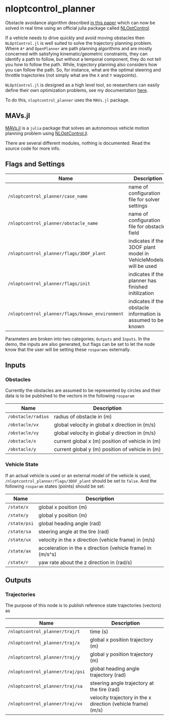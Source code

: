 # nloptcontrol_planner

Obstacle avoidance algorithm described [in this paper](https://scholar.google.com/citations?user=aJBQ8dwAAAAJ&hl=en) which can now be solved in real time using an official julia package called [NLOptControl](https://github.com/JuliaMPC/NLOptControl.jl).

If a vehicle needs to drive quickly and avoid moving obstacles then `NLOptControl.jl` is well suited to solve the trajectory planning problem. Where `A*` and `OpenPlanner` are path planning algorithms and are mostly concerned with satisfying kinematic/geometric constraints, they can identify a path to follow, but without a temporal component, they do not tell you how to follow the path. While, trajectory planning also considers how you can follow the path. So, for instance, what are the optimal steering and throttle trajectories (not simply what are the `X` and `Y` waypoints).

`NLOptControl.jl` is designed as a high level tool, so researchers can easily define their own optimization problems, see my documentation [here](https://juliampc.github.io/MPCDocs.jl/latest/index.html).

To do this, `nloptcontrol_planner` uses the `MAVs.jl` package.

## MAVs.jl
[MAVs.jl](https://github.com/JuliaMPC/MAVs.jl) is a `julia` package that solves an autonomous vehicle motion planning problem using [NLOptControl.jl](https://github.com/JuliaMPC/NLOptControl.jl).

There are several different modules, nothing is documented. Read the source code for more info.

## Flags and Settings
Name | Description
--- | ---
`/nloptcontrol_planner/case_name` | name of configuration file for solver settings
`/nloptcontrol_planner/obstacle_name` | name of configuration file for obstacle field
`/nloptcontrol_planner/flags/3DOF_plant` | indicates if the 3DOF plant model in VehicleModels.jl will be used
`/nloptcontrol_planner/flags/init` | indicates if the planner has finished initilization
`/nloptcontrol_planner/flags/known_environment` | indicates if the obstacle information is assumed to be known

Parameters are broken into two categories; `Outputs` and `Inputs`. In the demo, the inputs are also generated, but flags can be set to let the node know that the user will be setting these `rosparams` externally.

## Inputs

### Obstacles

Currently the obstacles are assumed to be represented by circles and their data is to be published to the vectors in the following `rosparam`

Name | Description
--- | ---
`/obstacle/radius` | radius of obstacle in (m)
`/obstacle/vx` | global velocity in global x direction in (m/s)
`/obstacle/vy`| global velocity in global y direction in (m/s)
`/obstacle/x`| current global x (m) position of vehicle in (m)
`/obstacle/y`| current global y (m) position of vehicle in (m)

### Vehicle State
If an actual vehicle is used or an external model of the vehicle is used, `/nloptcontrol_planner/flags/3DOF_plant` should be set to `false`. And the following `rosparam` states (points) should be set:

Name | Description
--- | ---
`/state/x`| global x position (m)
`/state/y`| global y position (m)
`/state/psi`| global heading angle (rad)
`/state/sa`| steering angle at the tire (rad)
`/state/ux`| velocity in the x direction (vehicle frame) in (m/s)
`/state/ax`| acceleration in the x direction (vehicle frame) in (m/s^s)
`/state/r`| yaw rate about the z direction in (rad/s)

## Outputs

### Trajectories
The purpose of this node is to publish reference state trajectories (vectors) as

Name | Description
--- | ---
`/nloptcontrol_planner/traj/t`| time (s)
`/nloptcontrol_planner/traj/x`| global x position trajectory (m)
`/nloptcontrol_planner/traj/y`| global y position trajectory (m)
`/nloptcontrol_planner/traj/psi`| global heading angle trajectory (rad)
`/nloptcontrol_planner/traj/sa`| steering angle trajectory at the tire (rad)
`/nloptcontrol_planner/traj/vx`| velocity trajectory in the x direction (vehicle frame) (m/s)
